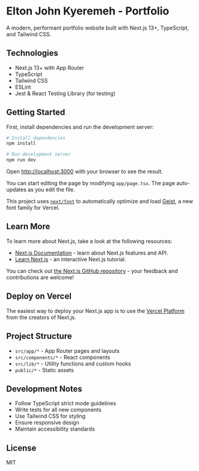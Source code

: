 # Elton John Kyeremeh - Portfolio

A modern, performant portfolio website built with Next.js 13+, TypeScript, and Tailwind CSS.

## Technologies

- Next.js 13+ with App Router
- TypeScript
- Tailwind CSS
- ESLint
- Jest & React Testing Library (for testing)

## Getting Started

First, install dependencies and run the development server:

```bash
# Install dependencies
npm install

# Run development server
npm run dev
```

Open [http://localhost:3000](http://localhost:3000) with your browser to see the result.

You can start editing the page by modifying `app/page.tsx`. The page auto-updates as you edit the file.

This project uses [`next/font`](https://nextjs.org/docs/app/building-your-application/optimizing/fonts) to automatically optimize and load [Geist](https://vercel.com/font), a new font family for Vercel.

## Learn More

To learn more about Next.js, take a look at the following resources:

- [Next.js Documentation](https://nextjs.org/docs) - learn about Next.js features and API.
- [Learn Next.js](https://nextjs.org/learn) - an interactive Next.js tutorial.

You can check out [the Next.js GitHub repository](https://github.com/vercel/next.js) - your feedback and contributions are welcome!

## Deploy on Vercel

The easiest way to deploy your Next.js app is to use the [Vercel Platform](https://vercel.com/new?utm_medium=default-template&filter=next.js&utm_source=create-next-app&utm_campaign=create-next-app-readme) from the creators of Next.js.

## Project Structure

- `src/app/*` - App Router pages and layouts
- `src/components/*` - React components
- `src/lib/*` - Utility functions and custom hooks
- `public/*` - Static assets

## Development Notes

- Follow TypeScript strict mode guidelines
- Write tests for all new components
- Use Tailwind CSS for styling
- Ensure responsive design
- Maintain accessibility standards

## License

MIT
